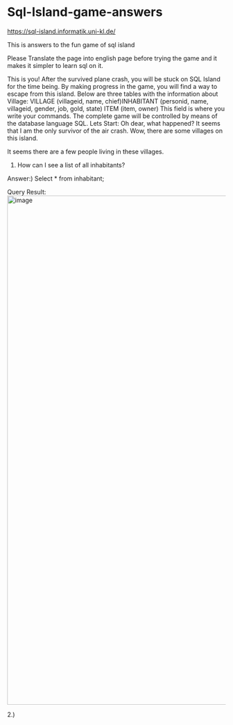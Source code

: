 # Sql-Island-game-answers
https://sql-island.informatik.uni-kl.de/

This is answers to the fun game of sql island

Please Translate the page into english page before trying the game and it makes it simpler to learn sql on it.

This is you!
After the survived plane crash, you will be stuck on SQL Island for the time being. By making progress in the game, you will find a way to escape from this island.
Below are three tables with the information about Village:
VILLAGE (villageid, name, chief)INHABITANT (personid, name, villageid, gender, job, gold, state) ITEM (item, owner)
This field is where you write your commands. The complete game will be controlled by means of the database language SQL.
Lets Start:
Oh dear, what happened? It seems that I am the only survivor of the air crash. Wow, there are some villages on this island.

It seems there are a few people living in these villages. 

1) How can I see a list of all inhabitants?

Answer:) 
Select * from inhabitant;

Query Result:
<img width="1602" height="1173" alt="image" src="https://github.com/user-attachments/assets/2c82056b-d32f-4903-85fd-026944811169" />



2.) 




